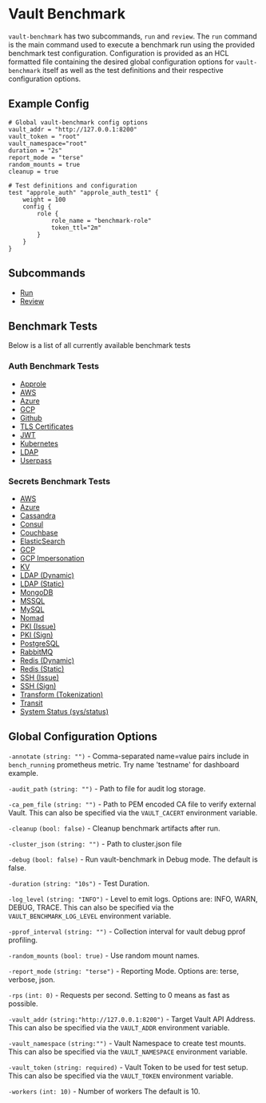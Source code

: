 # Vault Benchmark
`vault-benchmark` has two subcommands, `run` and `review`. The `run` command is the main command used to execute a benchmark run using the provided benchmark test configuration. Configuration is provided as an HCL formatted file containing the desired global configuration options for `vault-benchmark` itself as well as the test definitions and their respective configuration options.

## Example Config
```hcl
# Global vault-benchmark config options
vault_addr = "http://127.0.0.1:8200"
vault_token = "root"
vault_namespace="root"
duration = "2s"
report_mode = "terse"
random_mounts = true
cleanup = true

# Test definitions and configuration
test "approle_auth" "approle_auth_test1" {
    weight = 100
    config {
        role {
            role_name = "benchmark-role"
            token_ttl="2m"
        }
    }
}
```

## Subcommands
- [Run](commands/run.md)
- [Review](commands/review.md)

## Benchmark Tests
Below is a list of all currently available benchmark tests

### Auth Benchmark Tests
- [Approle](tests/auth-approle.md)
- [AWS](tests/auth-aws.md)
- [Azure](tests/auth-azure.md)
- [GCP](tests/auth-gcp.md)
- [Github](tests/auth-github.md)
- [TLS Certificates](tests/auth-certificate.md) 
- [JWT](tests/auth-jwt.md)
- [Kubernetes](tests/auth-k8s.md)
- [LDAP](tests/auth-ldap.md)
- [Userpass](tests/auth-userpass.md)

### Secrets Benchmark Tests
- [AWS](tests/secret-aws.md)
- [Azure](tests/secret-azure.md)
- [Cassandra](tests/secret-cassandra.md) 
- [Consul](tests/secret-consul.md) 
- [Couchbase](tests/secret-couchbase.md)
- [ElasticSearch](tests/secret-elasticsearch.md)
- [GCP](tests/secret-gcp.md)
- [GCP Impersonation](tests/secret-impersonate-gcp.md)
- [KV](tests/secret-kv.md)
- [LDAP (Dynamic)](tests/secret-ldap-dynamic.md)
- [LDAP (Static)](tests/secret-ldap-static.md)
- [MongoDB](tests/secret-mongo.md)
- [MSSQL](tests/secret-mssql.md)
- [MySQL](tests/secret-mysql.md)
- [Nomad](tests/secret-nomad.md)
- [PKI (Issue)](tests/secret-pki-issue.md)
- [PKI (Sign)](tests/secret-pki-sign.md)
- [PostgreSQL](tests/secret-postgresql.md)
- [RabbitMQ](tests/secret-rabbit.md)
- [Redis (Dynamic)](tests/secret-redis-dynamic.md)
- [Redis (Static)](tests/secret-redis-static.md)
- [SSH (Issue)](tests/secret-ssh-issue.md)
- [SSH (Sign)](tests/secret-ssh-sign.md)
- [Transform (Tokenization)](tests/secret-transform-tokenization.md)
- [Transit](tests/secret-transit.md)
- [System Status (sys/status)](tests/system-status.md)

## Global Configuration Options
`-annotate` `(string: "")` - Comma-separated name=value pairs include in `bench_running` prometheus metric. Try name 'testname' for dashboard example.

`-audit_path` `(string: "")` - Path to file for audit log storage.

`-ca_pem_file` `(string: "")` - Path to PEM encoded CA file to verify external Vault. This can also be specified via the `VAULT_CACERT` environment variable.

`-cleanup` `(bool: false)` - Cleanup benchmark artifacts after run.

`-cluster_json` `(string: "")` - Path to cluster.json file

`-debug` `(bool: false)` - Run vault-benchmark in Debug mode. The default is false.

`-duration` `(string: "10s")` - Test Duration.

`-log_level` `(string: "INFO")` - Level to emit logs. Options are: INFO, WARN, DEBUG, TRACE. This can also be specified via the `VAULT_BENCHMARK_LOG_LEVEL` environment variable.

`-pprof_interval` `(string: "")` - Collection interval for vault debug pprof profiling.

`-random_mounts` `(bool: true)` - Use random mount names.

`-report_mode` `(string: "terse")` - Reporting Mode. Options are: terse, verbose, json.

`-rps` `(int: 0)` - Requests per second. Setting to 0 means as fast as possible.

`-vault_addr` `(string:"http://127.0.0.1:8200")` - Target Vault API Address. This can also be specified via the `VAULT_ADDR` environment variable.

`-vault_namespace` `(string:"")` - Vault Namespace to create test mounts. This can also be specified via the `VAULT_NAMESPACE` environment variable.

`-vault_token` `(string: required)` - Vault Token to be used for test setup. This can also be specified via the `VAULT_TOKEN` environment variable.

`-workers` `(int: 10)` - Number of workers The default is 10.
